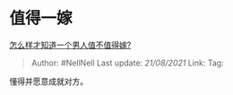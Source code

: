 # 值得一嫁
[怎么样才知道一个男人值不值得嫁?](https://www.zhihu.com/question/396899947/answer/1585116075)

> Author: #NellNell
> Last update: *21/08/2021*
> Link:
> Tag:

懂得并愿意成就对方。
